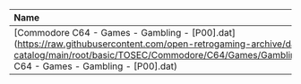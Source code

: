 |Name|Size|
|:---|---:|
|[Commodore C64 - Games - Gambling - [P00].dat](https://raw.githubusercontent.com/open-retrogaming-archive/dat-catalog/main/root/basic/TOSEC/Commodore/C64/Games/Gambling/[P00]/Commodore C64 - Games - Gambling - [P00].dat)|65124|

